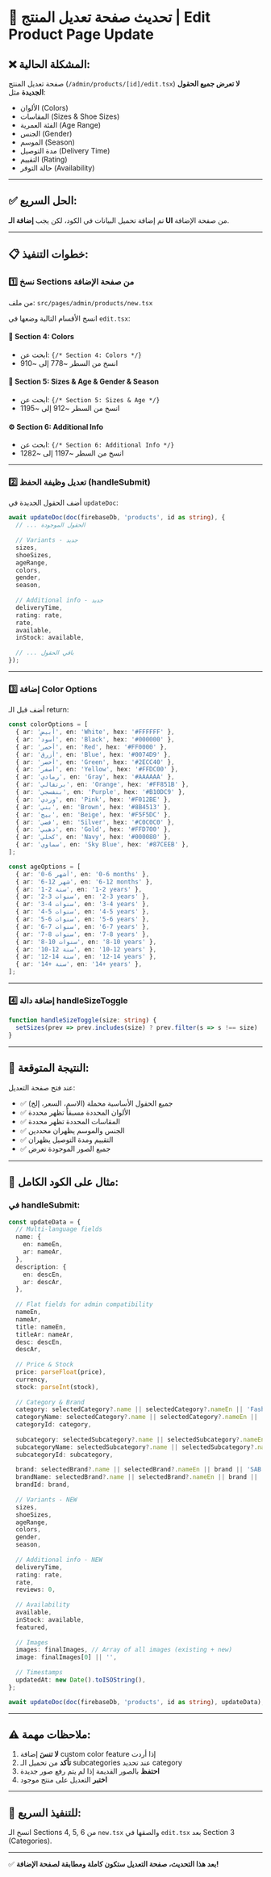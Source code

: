# 🔄 تحديث صفحة تعديل المنتج | Edit Product Page Update

## ❌ المشكلة الحالية:

صفحة تعديل المنتج (`/admin/products/[id]/edit.tsx`) **لا تعرض جميع الحقول الجديدة** مثل:
- الألوان (Colors)
- المقاسات (Sizes & Shoe Sizes)
- الفئة العمرية (Age Range)
- الجنس (Gender)
- الموسم (Season)
- مدة التوصيل (Delivery Time)
- التقييم (Rating)
- حالة التوفر (Availability)

---

## ✅ الحل السريع:

تم إضافة تحميل البيانات في الكود، لكن يجب **إضافة الـ UI** من صفحة الإضافة.

---

## 📋 خطوات التنفيذ:

### 1️⃣ **نسخ Sections من صفحة الإضافة**

من ملف: `src/pages/admin/products/new.tsx`

انسخ الأقسام التالية وضعها في `edit.tsx`:

#### 🎨 **Section 4: Colors**
- ابحث عن: `{/* Section 4: Colors */}`
- انسخ من السطر ~778 إلى ~910

#### 📏 **Section 5: Sizes & Age & Gender & Season**
- ابحث عن: `{/* Section 5: Sizes & Age */}`
- انسخ من السطر ~912 إلى ~1195

#### ⚙️ **Section 6: Additional Info**
- ابحث عن: `{/* Section 6: Additional Info */}`
- انسخ من السطر ~1197 إلى ~1282

---

### 2️⃣ **تعديل وظيفة الحفظ (handleSubmit)**

أضف الحقول الجديدة في `updateDoc`:

```typescript
await updateDoc(doc(firebaseDb, 'products', id as string), {
  // ... الحقول الموجودة
  
  // Variants - جديد
  sizes,
  shoeSizes,
  ageRange,
  colors,
  gender,
  season,
  
  // Additional info - جديد
  deliveryTime,
  rating: rate,
  rate,
  available,
  inStock: available,
  
  // ... باقي الحقول
});
```

---

### 3️⃣ **إضافة Color Options**

أضف قبل الـ return:

```typescript
const colorOptions = [
  { ar: 'أبيض', en: 'White', hex: '#FFFFFF' },
  { ar: 'أسود', en: 'Black', hex: '#000000' },
  { ar: 'أحمر', en: 'Red', hex: '#FF0000' },
  { ar: 'أزرق', en: 'Blue', hex: '#0074D9' },
  { ar: 'أخضر', en: 'Green', hex: '#2ECC40' },
  { ar: 'أصفر', en: 'Yellow', hex: '#FFDC00' },
  { ar: 'رمادي', en: 'Gray', hex: '#AAAAAA' },
  { ar: 'برتقالي', en: 'Orange', hex: '#FF851B' },
  { ar: 'بنفسجي', en: 'Purple', hex: '#B10DC9' },
  { ar: 'وردي', en: 'Pink', hex: '#F012BE' },
  { ar: 'بني', en: 'Brown', hex: '#8B4513' },
  { ar: 'بيج', en: 'Beige', hex: '#F5F5DC' },
  { ar: 'فضي', en: 'Silver', hex: '#C0C0C0' },
  { ar: 'ذهبي', en: 'Gold', hex: '#FFD700' },
  { ar: 'كحلي', en: 'Navy', hex: '#000080' },
  { ar: 'سماوي', en: 'Sky Blue', hex: '#87CEEB' },
];

const ageOptions = [
  { ar: '0-6 أشهر', en: '0-6 months' },
  { ar: '6-12 شهر', en: '6-12 months' },
  { ar: '1-2 سنة', en: '1-2 years' },
  { ar: '2-3 سنوات', en: '2-3 years' },
  { ar: '3-4 سنوات', en: '3-4 years' },
  { ar: '4-5 سنوات', en: '4-5 years' },
  { ar: '5-6 سنوات', en: '5-6 years' },
  { ar: '6-7 سنوات', en: '6-7 years' },
  { ar: '7-8 سنوات', en: '7-8 years' },
  { ar: '8-10 سنوات', en: '8-10 years' },
  { ar: '10-12 سنة', en: '10-12 years' },
  { ar: '12-14 سنة', en: '12-14 years' },
  { ar: '14+ سنة', en: '14+ years' },
];
```

---

### 4️⃣ **إضافة دالة handleSizeToggle**

```typescript
function handleSizeToggle(size: string) {
  setSizes(prev => prev.includes(size) ? prev.filter(s => s !== size) : [...prev, size]);
}
```

---

## 🎯 النتيجة المتوقعة:

عند فتح صفحة التعديل:
- ✅ جميع الحقول الأساسية محملة (الاسم، السعر، إلخ)
- ✅ الألوان المحددة مسبقاً تظهر محددة
- ✅ المقاسات المحددة تظهر محددة
- ✅ الجنس والموسم يظهران محددين
- ✅ التقييم ومدة التوصيل يظهران
- ✅ جميع الصور الموجودة تعرض

---

## 📸 مثال على الكود الكامل:

### في handleSubmit:

```typescript
const updateData = {
  // Multi-language fields
  name: {
    en: nameEn,
    ar: nameAr,
  },
  description: {
    en: descEn,
    ar: descAr,
  },
  
  // Flat fields for admin compatibility
  nameEn,
  nameAr,
  title: nameEn,
  titleAr: nameAr,
  desc: descEn,
  descAr,
  
  // Price & Stock
  price: parseFloat(price),
  currency,
  stock: parseInt(stock),
  
  // Category & Brand
  category: selectedCategory?.name || selectedCategory?.nameEn || 'Fashion',
  categoryName: selectedCategory?.name || selectedCategory?.nameEn || 'Fashion',
  categoryId: category,
  
  subcategory: selectedSubcategory?.name || selectedSubcategory?.nameEn || '',
  subcategoryName: selectedSubcategory?.name || selectedSubcategory?.nameEn || '',
  subcategoryId: subcategory,
  
  brand: selectedBrand?.name || selectedBrand?.nameEn || brand || 'SAB',
  brandName: selectedBrand?.name || selectedBrand?.nameEn || brand || 'SAB',
  brandId: brand,
  
  // Variants - NEW
  sizes,
  shoeSizes,
  ageRange,
  colors,
  gender,
  season,
  
  // Additional info - NEW
  deliveryTime,
  rating: rate,
  rate,
  reviews: 0,
  
  // Availability
  available,
  inStock: available,
  featured,
  
  // Images
  images: finalImages, // Array of all images (existing + new)
  image: finalImages[0] || '',
  
  // Timestamps
  updatedAt: new Date().toISOString(),
};

await updateDoc(doc(firebaseDb, 'products', id as string), updateData);
```

---

## ⚠️ ملاحظات مهمة:

1. **لا تنسَ** إضافة custom color feature إذا أردت
2. **تأكد** من تحميل الـ subcategories عند تحديد category
3. **احتفظ** بالصور القديمة إذا لم يتم رفع صور جديدة
4. **اختبر** التعديل على منتج موجود

---

## 🚀 للتنفيذ السريع:

انسخ الـ Sections 4, 5, 6 من `new.tsx` والصقها في `edit.tsx` بعد Section 3 (Categories).

---

✅ **بعد هذا التحديث، صفحة التعديل ستكون كاملة ومطابقة لصفحة الإضافة!**
